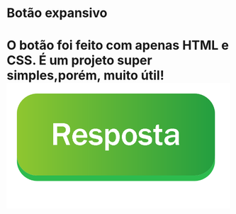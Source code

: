 <h1>Botão expansivo<h1>
<a>O botão foi feito com apenas HTML e CSS. É um projeto super simples,porém, muito útil!</a>
<img src="SCREENSHOTS/Screenshot1.png">